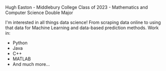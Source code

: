 Hugh Easton - Middlebury College Class of 2023 - Mathematics and Computer Science Double Major

I'm interested in all things data science! From scraping data online to using that data for Machine Learning and data-based prediction methods.
Work in:

- Python
- Java
- C++
- MATLAB
- And much more...

<!---
heaston2000/heaston2000 is a ✨ special ✨ repository because its `README.md` (this file) appears on your GitHub profile.
You can click the Preview link to take a look at your changes.
--->
